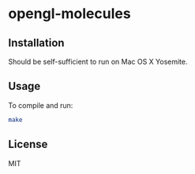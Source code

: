 opengl-molecules
================

## Installation

Should be self-sufficient to run on Mac OS X Yosemite.

## Usage

To compile and run:

``` sh
make
```

## License

MIT
